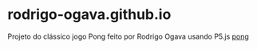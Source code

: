 # rodrigo-ogava.github.io
Projeto do clássico jogo Pong feito por Rodrigo Ogava usando P5.js
[pong](https://rodrigo-ogava.github.io)

